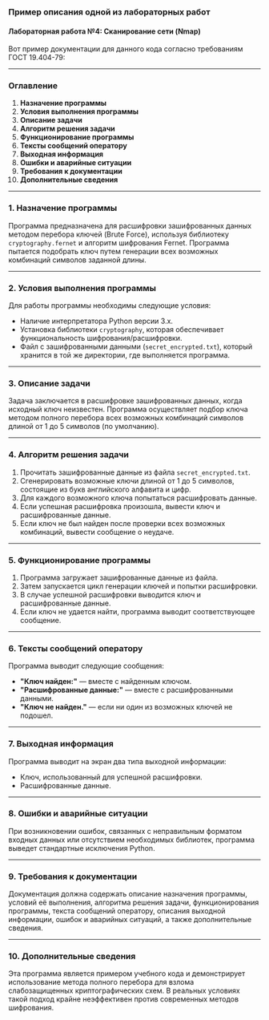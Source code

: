 

### **Пример описания одной из лабораторных работ**

#### **Лабораторная работа №4: Сканирование сети (Nmap)**
Вот пример документации для данного кода согласно требованиям ГОСТ 19.404-79:

---

### Оглавление

1. **Назначение программы**
2. **Условия выполнения программы**
3. **Описание задачи**
4. **Алгоритм решения задачи**
5. **Функционирование программы**
6. **Тексты сообщений оператору**
7. **Выходная информация**
8. **Ошибки и аварийные ситуации**
9. **Требования к документации**
10. **Дополнительные сведения**

---

### 1. Назначение программы

Программа предназначена для расшифровки зашифрованных данных методом перебора ключей (Brute Force), используя библиотеку `cryptography.fernet` и алгоритм шифрования Fernet. Программа пытается подобрать ключ путем генерации всех возможных комбинаций символов заданной длины.

---

### 2. Условия выполнения программы

Для работы программы необходимы следующие условия:

- Наличие интерпретатора Python версии 3.x.
- Установка библиотеки `cryptography`, которая обеспечивает функциональность шифрования/расшифровки.
- Файл с зашифрованными данными (`secret_encrypted.txt`), который хранится в той же директории, где выполняется программа.

---

### 3. Описание задачи

Задача заключается в расшифровке зашифрованных данных, когда исходный ключ неизвестен. Программа осуществляет подбор ключа методом полного перебора всех возможных комбинаций символов длиной от 1 до 5 символов (по умолчанию).

---

### 4. Алгоритм решения задачи

1. Прочитать зашифрованные данные из файла `secret_encrypted.txt`.
2. Сгенерировать возможные ключи длиной от 1 до 5 символов, состоящие из букв английского алфавита и цифр.
3. Для каждого возможного ключа попытаться расшифровать данные.
4. Если успешная расшифровка произошла, вывести ключ и расшифрованные данные.
5. Если ключ не был найден после проверки всех возможных комбинаций, вывести сообщение о неудаче.

---

### 5. Функционирование программы

1. Программа загружает зашифрованные данные из файла.
2. Затем запускается цикл генерации ключей и попытки расшифровки.
3. В случае успешной расшифровки выводится ключ и расшифрованные данные.
4. Если ключ не удается найти, программа выводит соответствующее сообщение.

---

### 6. Тексты сообщений оператору

Программа выводит следующие сообщения:

- **"Ключ найден:"** — вместе с найденным ключом.
- **"Расшифрованные данные:"** — вместе с расшифрованными данными.
- **"Ключ не найден."** — если ни один из возможных ключей не подошел.

---

### 7. Выходная информация

Программа выводит на экран два типа выходной информации:

- Ключ, использованный для успешной расшифровки.
- Расшифрованные данные.

---

### 8. Ошибки и аварийные ситуации

При возникновении ошибок, связанных с неправильным форматом входных данных или отсутствием необходимых библиотек, программа выведет стандартные исключения Python.

---

### 9. Требования к документации

Документация должна содержать описание назначения программы, условий её выполнения, алгоритма решения задачи, функционирования программы, текста сообщений оператору, описания выходной информации, ошибок и аварийных ситуаций, а также дополнительные сведения.

---

### 10. Дополнительные сведения

Эта программа является примером учебного кода и демонстрирует использование метода полного перебора для взлома слабозащищенных криптографических схем. В реальных условиях такой подход крайне неэффективен против современных методов шифрования.